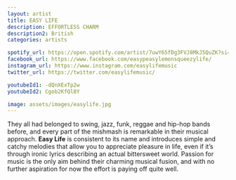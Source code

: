 ```yaml
---
layout: artist
title: EASY LIFE 
description: EFFORTLESS CHARM
description2: British
categories: artists

spotify_url: https://open.spotify.com/artist/7uwY65fDg3FVJ8MkJ5QuZK?si=iNmwabOwT8G4iasd3uJZiQ
facebook_url: https://www.facebook.com/easypeasylemonsqueezylife/ 
instagram_url: https://www.instagram.com/easylifemusic 
twitter_url: https://twitter.com/easylifemusic/ 

youtubeId1: -dQnXExTp2w 
youtubeId2: Cgob2KfQl8Y

image: assets/images/easylife.jpg
---
```


They all had belonged to swing, jazz, funk, reggae and hip-hop bands before, and every part of the mishmash is remarkable in their musical approach. **Easy Life** is consistent to its name and introduces simple and catchy melodies that allow you to appreciate pleasure in life, even if it’s through ironic lyrics describing an actual bittersweet world. Passion for music is the only aim behind their charming musical fusion, and with no further aspiration for now the effort is paying off quite well. 
